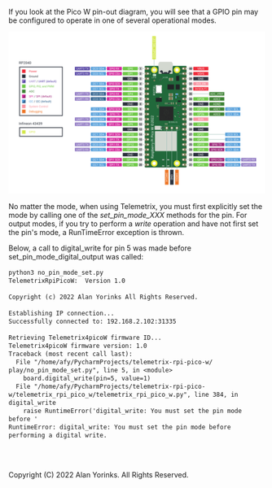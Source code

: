 
If you look at the Pico W pin-out diagram, you will see that a GPIO pin may be 
configured to operate in one of several operational modes. 

![](./images/pinout.png)

No matter the mode, when using Telemetrix, you must first explicitly set the mode 
by calling one of the _set_pin_mode_XXX_ methods for the pin. For output modes, if you try 
to perform a _write_ operation and have not first set the pin's mode, a RunTimeError 
exception is thrown.

Below, a call to digital_write for pin 5 was made before set_pin_mode_digital_output 
was called:

```angular2html
python3 no_pin_mode_set.py 
TelemetrixRpiPicoW:  Version 1.0

Copyright (c) 2022 Alan Yorinks All Rights Reserved.

Establishing IP connection...
Successfully connected to: 192.168.2.102:31335

Retrieving Telemetrix4picoW firmware ID...
Telemetrix4picoW firmware version: 1.0
Traceback (most recent call last):
  File "/home/afy/PycharmProjects/telemetrix-rpi-pico-w/ play/no_pin_mode_set.py", line 5, in <module>
    board.digital_write(pin=5, value=1)
  File "/home/afy/PycharmProjects/telemetrix-rpi-pico-w/telemetrix_rpi_pico_w/telemetrix_rpi_pico_w.py", line 384, in digital_write
    raise RuntimeError('digital_write: You must set the pin mode before '
RuntimeError: digital_write: You must set the pin mode before performing a digital write.
```


<br>
<br>

Copyright (C) 2022 Alan Yorinks. All Rights Reserved.